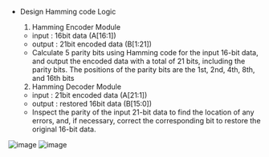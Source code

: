 * Design Hamming code Logic
  
  1. Hamming Encoder Module
     
  - input : 16bit data (A[16:1])
  - output : 21bit encoded data (B[1:21])
  - Calculate 5 parity bits using Hamming code for the input 16-bit data, and output the encoded data with a total of 
    21 bits, including the parity bits. The positions of the parity bits are the 1st, 2nd, 4th, 8th, and 16th bits

  2. Hamming Decoder Module

  - input : 21bit encoded data (A[21:1])
  - output : restored 16bit data (B[15:0])
  - Inspect the parity of the input 21-bit data to find the location of any errors, and, if necessary, correct the 
    corresponding bit to restore the original 16-bit data.


![image](https://github.com/user-attachments/assets/46351e63-337e-4d30-84a9-502c3c408072)
![image](https://github.com/user-attachments/assets/2c1252e5-b954-43b6-b64e-1dfea0b85e20)
